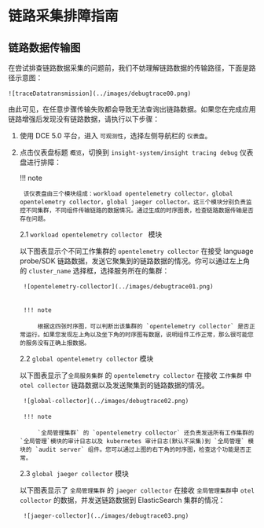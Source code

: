 # 链路采集排障指南

## 链路数据传输图

在尝试排查链路数据采集的问题前，我们不妨理解链路数据的传输路径，下面是路径示意图：

    ![traceDatatransmission](../images/debugtrace00.png)

由此可见，在任意步骤传输失败都会导致无法查询出链路数据。如果您在完成应用链路增强后发现没有链路数据，请执行以下步骤：

1. 使用 DCE 5.0 平台，进入 `可观测性`，选择左侧导航栏的 `仪表盘`。

2. 点击仪表盘标题 `概览`，切换到 `insight-system/insight tracing debug` 仪表盘进行排障：

    !!! note

        该仪表盘由三个模块组成：workload opentelemetry collector，global opentelemetry collector，global jaeger collector。这三个模块分别负责监控不同集群，不同组件传输链路的数据情况。通过生成的时序图表，检查链路数据传输是否存在问题。


    2.1 `workload opentelemetry collector ` 模块

    以下图表显示个不同工作集群的 `opentelemetry collector` 在接受 language probe/SDK 链路数据，发送它聚集到的链路数据的情况。你可以通过左上角的 `cluster_name` 选择框，选择服务所在的集群：

    	![opentelemetry-collector](../images/debugtrace01.png)


    	!!! note

        	根据这四张时序图，可以判断出该集群的 `opentelemetry collector` 是否正常运行。如果您发现左上角以及坐下角的时序图有数据，说明组件工作正常，那么很可能您的服务没有正确上报数据。


    2.2 `global opentelemetry collector` 模块

    以下图表显示了`全局服务集群` 的 `opentelemetry collector` 在接收 `工作集群` 中 `otel collector` 链路数据以及发送聚集到的链路数据的情况。

    	![global-collector](../images/debugtrace02.png)

    	!!! note

        	`全局管理集群` 的 `opentelemetry collector` 还负责发送所有工作集群的 `全局管理`模块的审计日志以及 kubernetes 审计日志(默认不采集)到 `全局管理` 模块的 `audit server` 组件。您可以通过上图的右下角的时序图，检查这个功能是否正常。

    2.3 `global jaeger collector` 模块

    以下图表显示了 `全局管理集群` 的 `jaeger collector` 在接收 `全局管理集群`中 `otel collector` 的数据，并发送链路数据到 ElasticSearch 集群的情况：

    	![jaeger-collector](../images/debugtrace03.png)


